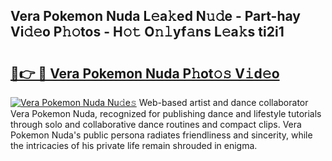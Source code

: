 ## Vera Pokemon Nuda L𝚎a𝚔ed N𝚞𝚍e - Part-hay Vi𝚍𝚎o P𝚑𝚘tos - H𝚘𝚝 O𝚗𝚕yf𝚊ns L𝚎a𝚔s ti2i1

# <h2><a href="http://kfak14c.oniu.top/?m=Vera+Pokemon+Nuda">🔗👉 🔴 Vera Pokemon Nuda P𝚑ot𝚘𝚜 V𝚒d𝚎o</a></h2>

[![Vera Pokemon Nuda Nu𝚍e𝚜](https://i.imgur.com/0qMVB7G.gif)](http://kfak14c.oniu.top/?m=Vera+Pokemon+Nuda)
Web-based artist and dance collaborator Vera Pokemon Nuda, recognized for publishing dance and lifestyle tutorials through solo and collaborative dance routines and compact clips. Vera Pokemon Nuda's public persona radiates friendliness and sincerity, while the intricacies of his private life remain shrouded in enigma.  

